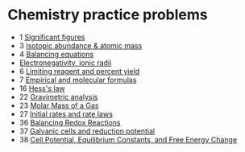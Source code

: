 # Chemistry practice problems

- 1 [Significant figures](significant-figures)
- 3 [Isotopic abundance & atomic mass](isotopic-abundance-atomic-mass)
- 4 [Balancing equations](balancing-equations)
- [Electronegativity, ionic radii](electronegativity-ionic-radii)
- 6 [Limiting reagent and percent yield](limiting-reagent-percent-yield)
- 7 [Empirical and molecular formulas](empirical-and-molecular-formulas)
- 16 [Hess's law](hess-law)
- 22 [Gravimetric analysis](gravimetric-analysis)
- 23 [Molar Mass of a Gas](molar-mass-gas)
- 27 [Initial rates and rate laws](initial-rates-and-rate-laws)
- 36 [Balancing Redox Reactions](balancing-redox-reactions)
- 37 [Galvanic cells and reduction potential](galvanic-cells-and-reduction-potential)
- 38 [Cell Potential, Equilibrium Constants, and Free Energy Change](cell-potential)